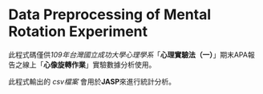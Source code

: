 # Data Preprocessing of Mental Rotation Experiment

此程式碼僅供*109年台灣國立成功大學心理學系*「**心理實驗法（一）**」期末APA報告之線上「**心像旋轉作業**」實驗數據分析使用。

此程式輸出的 *csv檔案* 會用於**JASP**來進行統計分析。
